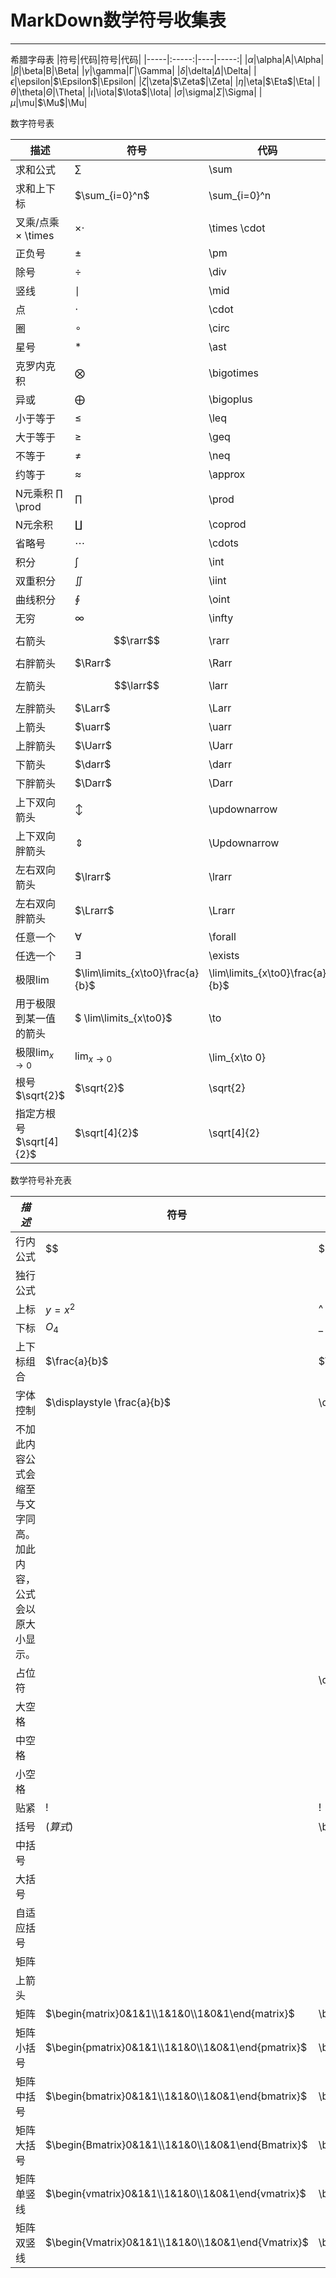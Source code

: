 # MarkDown数学符号收集表

***
希腊字母表
|符号|代码|符号|代码|
|-----|:-----:|----|-----:|
|$\alpha$|\\alpha|A|\\Alpha|
|*β*|\beta|B|\Beta|
|$\gamma$|\gamma|Γ|\Gamma|
|$\delta$|\delta|$\Delta$|\Delta|
|$\epsilon$|\epsilon|$\Epsilon$|\Epsilon|
|$\zeta$|\zeta|$\Zeta$|\Zeta|
|$\eta$|\eta|$\Eta$|\Eta|
|$\theta$|\theta|$\Theta$|\Theta|
|$\iota$|\iota|$\Iota$|\Iota|
|$\sigma$|\sigma|$\Sigma$|\Sigma|
|$\mu$|\mu|$\Mu$|\Mu|

数字符号表

| 描述                    | 符号                             | 代码                            |
| ----------------------- | -------------------------------- | ------------------------------- |
| 求和公式                | $\sum$                           | \sum                            |
| 求和上下标              | $\sum_{i=0}^n$                   | \sum_{i=0}^n                    |
| 叉乘/点乘	× \times   | $\times \cdot$                   | \times \cdot                    |
| 正负号                  | $\pm$                            | \pm                             |
| 除号                    | $\div$                           | \div                            |
| 竖线                    | $\mid$                           | \mid                            |
| 点                      | $\cdot$                          | \cdot                           |
| 圈                      | $\circ$                          | \circ                           |
| 星号                    | $\ast$                           | \ast                            |
| 克罗内克积              | $\bigotimes$                     | \bigotimes                      |
| 异或                    | $\bigoplus$                      | \bigoplus                       |
| 小于等于                | $\leq$                           | \leq                            |
| 大于等于                | $\geq$                           | \geq                            |
| 不等于                  | $\neq$                           | \neq                            |
| 约等于                  | $\approx$                        | \approx                         |
| N元乘积	∏ \prod      | $\prod$                          | \prod                           |
| N元余积                 | $\coprod$                        | \coprod                         |
| 省略号                  | $\cdots$                         | \cdots                          |
| 积分                    | $\int$                           | \int                            |
| 双重积分                | $\iint$                          | \iint                           |
| 曲线积分                | $\oint$                          | \oint                           |
| 无穷                    | $\infty$                         | \infty                          |
| 右箭头                  | $$\rarr$$                        | \rarr                           |
| 右胖箭头                | $\Rarr$                          | \Rarr                           |
| 左箭头                  | $$\larr$$                        | \larr                           |
| 左胖箭头                | $\Larr$                          | \Larr                           |
| 上箭头                  | $\uarr$                          | \uarr                           |
| 上胖箭头                | $\Uarr$                          | \Uarr                           |
| 下箭头                  | $\darr$                          | \darr                           |
| 下胖箭头                | $\Darr$                          | \Darr                           |
| 上下双向箭头            | $\updownarrow$                   | \updownarrow                    |
| 上下双向胖箭头          | $\Updownarrow$                   | \Updownarrow                    |
| 左右双向箭头            | $\lrarr$                         | \lrarr                          |
| 左右双向胖箭头          | $\Lrarr$                         | \Lrarr                          |
| 任意一个                | $\forall$                        | \forall                         |
| 任选一个                | $\exists$                        | \exists                         |
| 极限lim                 | $\lim\limits_{x\to0}\frac{a}{b}$ | \lim\limits_{x\to0}\frac{a}{b}$ |
| 用于极限到某一值的箭头  | $ \lim\limits_{x\to0}$           | \to                             |
| 极限$\lim_{x \to 0}$    | $\lim_{x\to 0}$                  | \lim_{x\to 0}                   |
| 根号$\sqrt{2}$          | $\sqrt{2}$                       | \sqrt{2}                        |
| 指定方根号$\sqrt[4]{2}$ | $\sqrt[4]{2}$                    | \sqrt[4]{2}                     |





数学符号补充表

| $描述$                                                       | 符号                                              | $代码$                                          |
| ------------------------------------------------------------ | ------------------------------------------------- | ----------------------------------------------- |
| 行内公式                                                     | $$                                                | $$                                              |
| 独行公式                                                     |                                                   |                                                 |
| 上标                                                         | $y=x^2$                                           | ^                                               |
| 下标                                                         | $O_4$                                             | _                                               |
| 上下标组合                                                   | $\frac{a}{b}$                                     | $\frac{a}{b}                                    |
| 字体控制                                                     | $\displaystyle \frac{a}{b}$                       | \displaystyle                                   |
| 不加此内容公式会缩至与文字同高。加此内容，公式会以原大小显示。 |                                                   |                                                 |
| 占位符                                                       | $\quad$                                           | \quad                                           |
| 大空格                                                       |                                                   |                                                 |
| 中空格                                                       |                                                   |                                                 |
| 小空格                                                       |                                                   |                                                 |
| 贴紧                                                         | $!$                                               | !                                               |
| 括号                                                         | $\big(算式)$                                      | \big(算式)                                      |
| 中括号                                                       |                                                   |                                                 |
| 大括号                                                       |                                                   |                                                 |
| 自适应括号                                                   |                                                   |                                                 |
| 矩阵                                                         |                                                   |                                                 |
| 上箭头                                                       |                                                   |                                                 |
| 矩阵                                                         | $\begin{matrix}0&1&1\\1&1&0\\1&0&1\end{matrix}$   | \begin{matrix}0&1&1\\1&1&0\\1&0&1\end{matrix}   |
| 矩阵小括号                                                   | $\begin{pmatrix}0&1&1\\1&1&0\\1&0&1\end{pmatrix}$ | \begin{pmatrix}0&1&1\\1&1&0\\1&0&1\end{pmatrix} |
| 矩阵中括号                                                   | $\begin{bmatrix}0&1&1\\1&1&0\\1&0&1\end{bmatrix}$ | \begin{bmatrix}0&1&1\\1&1&0\\1&0&1\end{bmatrix} |
| 矩阵大括号                                                   | $\begin{Bmatrix}0&1&1\\1&1&0\\1&0&1\end{Bmatrix}$ | \begin{Bmatrix}0&1&1\\1&1&0\\1&0&1\end{Bmatrix} |
| 矩阵单竖线                                                   | $\begin{vmatrix}0&1&1\\1&1&0\\1&0&1\end{vmatrix}$ | \begin{vmatrix}0&1&1\\1&1&0\\1&0&1\end{vmatrix} |
| 矩阵双竖线                                                   | $\begin{Vmatrix}0&1&1\\1&1&0\\1&0&1\end{Vmatrix}$ | \begin{Vmatrix}0&1&1\\1&1&0\\1&0&1\end{Vmatrix} |

